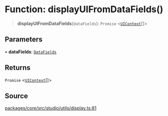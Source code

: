 # Function: displayUIFromDataFields()

> **displayUIFromDataFields**(`dataFields`): `Promise` \<[`UIContext`](../../../ui/type-aliases/UIContext.md)[]\>

## Parameters

• **dataFields**: [`DataFields`](../../../data/type-aliases/DataFields.md)

## Returns

`Promise` \<[`UIContext`](../../../ui/type-aliases/UIContext.md)[]\>

## Source

[packages/core/src/studio/utils/display.ts:81](https://github.com/VictorS67/encre/blob/42c3bddca4be2d23ad959c1c99381eefbf43789c/packages/core/src/studio/utils/display.ts#L81)
